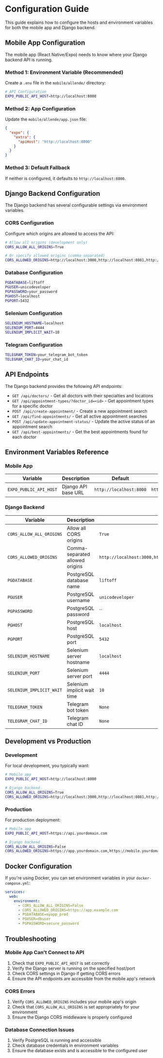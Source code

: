 # Configuration Guide

This guide explains how to configure the hosts and environment variables for both the mobile app and Django backend.

## Mobile App Configuration

The mobile app (React Native/Expo) needs to know where your Django backend API is running.

### Method 1: Environment Variable (Recommended)

Create a `.env` file in the `mobile/allende/` directory:

```bash
# API Configuration
EXPO_PUBLIC_API_HOST=http://localhost:8000
```

### Method 2: App Configuration

Update the `mobile/allende/app.json` file:

```json
{
  "expo": {
    "extra": {
      "apiHost": "http://localhost:8000"
    }
  }
}
```

### Method 3: Default Fallback

If neither is configured, it defaults to `http://localhost:8000`.

## Django Backend Configuration

The Django backend has several configurable settings via environment variables.

### CORS Configuration

Configure which origins are allowed to access the API:

```bash
# Allow all origins (development only)
CORS_ALLOW_ALL_ORIGINS=True

# Or specify allowed origins (comma-separated)
CORS_ALLOWED_ORIGINS=http://localhost:3000,http://localhost:8081,http://localhost:19006,exp://localhost:19000
```

### Database Configuration

```bash
PGDATABASE=liftoff
PGUSER=unicodeveloper
PGPASSWORD=your_password
PGHOST=localhost
PGPORT=5432
```

### Selenium Configuration

```bash
SELENIUM_HOSTNAME=localhost
SELENIUM_PORT=4444
SELENIUM_IMPLICIT_WAIT=10
```

### Telegram Configuration

```bash
TELEGRAM_TOKEN=your_telegram_bot_token
TELEGRAM_CHAT_ID=your_chat_id
```

## API Endpoints

The Django backend provides the following API endpoints:

- `GET /api/doctors/` - Get all doctors with their specialties and locations
- `GET /api/appointment-types/?doctor_id=<id>` - Get appointment types for a specific doctor
- `POST /api/create-appointment/` - Create a new appointment search
- `GET /api/find-appointments/` - Get all active appointment searches
- `POST /api/update-appointment-status/` - Update the active status of an appointment search
- `GET /api/best-appointments/` - Get the best appointments found for each doctor

## Environment Variables Reference

### Mobile App

| Variable | Description | Default | Example |
|----------|-------------|---------|---------|
| `EXPO_PUBLIC_API_HOST` | Django API base URL | `http://localhost:8000` | `https://api.example.com` |

### Django Backend

| Variable | Description | Default | Example |
|----------|-------------|---------|---------|
| `CORS_ALLOW_ALL_ORIGINS` | Allow all CORS origins | `True` | `False` |
| `CORS_ALLOWED_ORIGINS` | Comma-separated allowed origins | `http://localhost:3000,http://localhost:8081,http://localhost:19006,exp://localhost:19000` | `https://app.example.com,https://mobile.example.com` |
| `PGDATABASE` | PostgreSQL database name | `liftoff` | `myapp_prod` |
| `PGUSER` | PostgreSQL username | `unicodeveloper` | `dbuser` |
| `PGPASSWORD` | PostgreSQL password | `` | `secure_password` |
| `PGHOST` | PostgreSQL host | `localhost` | `db.example.com` |
| `PGPORT` | PostgreSQL port | `5432` | `5432` |
| `SELENIUM_HOSTNAME` | Selenium server hostname | `localhost` | `selenium.example.com` |
| `SELENIUM_PORT` | Selenium server port | `4444` | `4444` |
| `SELENIUM_IMPLICIT_WAIT` | Selenium implicit wait time | `10` | `15` |
| `TELEGRAM_TOKEN` | Telegram bot token | `None` | `123456789:ABCdefGHIjklMNOpqrsTUVwxyz` |
| `TELEGRAM_CHAT_ID` | Telegram chat ID | `None` | `123456789` |

## Development vs Production

### Development

For local development, you typically want:

```bash
# Mobile app
EXPO_PUBLIC_API_HOST=http://localhost:8000

# Django backend
CORS_ALLOW_ALL_ORIGINS=True
CORS_ALLOWED_ORIGINS=http://localhost:3000,http://localhost:8081,http://localhost:19006,exp://localhost:19000
```

### Production

For production deployment:

```bash
# Mobile app
EXPO_PUBLIC_API_HOST=https://api.yourdomain.com

# Django backend
CORS_ALLOW_ALL_ORIGINS=False
CORS_ALLOWED_ORIGINS=https://app.yourdomain.com,https://mobile.yourdomain.com
```

## Docker Configuration

If you're using Docker, you can set environment variables in your `docker-compose.yml`:

```yaml
services:
  web:
    environment:
      - CORS_ALLOW_ALL_ORIGINS=False
      - CORS_ALLOWED_ORIGINS=https://app.example.com
      - PGDATABASE=myapp_prod
      - PGUSER=dbuser
      - PGPASSWORD=secure_password
```

## Troubleshooting

### Mobile App Can't Connect to API

1. Check that `EXPO_PUBLIC_API_HOST` is set correctly
2. Verify the Django server is running on the specified host/port
3. Check CORS settings in Django if getting CORS errors
4. Ensure the API endpoints are accessible from the mobile app's network

### CORS Errors

1. Verify `CORS_ALLOWED_ORIGINS` includes your mobile app's origin
2. Check that `CORS_ALLOW_ALL_ORIGINS` is set appropriately for your environment
3. Ensure the Django CORS middleware is properly configured

### Database Connection Issues

1. Verify PostgreSQL is running and accessible
2. Check database credentials in environment variables
3. Ensure the database exists and is accessible to the configured user 